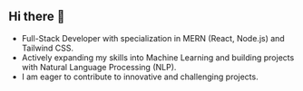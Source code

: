 ## Hi there 👋
- Full-Stack Developer with specialization in MERN (React, Node.js) and Tailwind CSS.
- Actively expanding my skills into Machine Learning and building projects with Natural Language Processing (NLP).
- I am eager to contribute to innovative and challenging projects.
<!--
**Wildscizor/Wildscizor** is a ✨ _special_ ✨ repository because its `README.md` (this file) appears on your GitHub profile.

Here are some ideas to get you started:

- 🔭 I’m currently working on ...
- 🌱 I’m currently learning ...
- 👯 I’m looking to collaborate on ...
- 🤔 I’m looking for help with ...
- 💬 Ask me about ...
- 📫 How to reach me: ...
- 😄 Pronouns: ...
- ⚡ Fun fact: ...
-->
